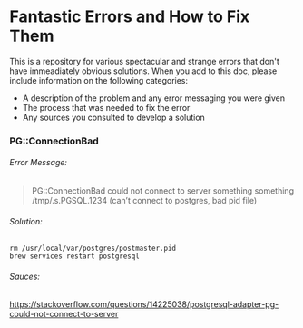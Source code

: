 # Fantastic Errors and How to Fix Them

This is a repository for various spectacular and strange errors that don't have immeadiately obvious solutions. When you add to this doc, please include information on the following categories:
- A description of the problem and any error messaging you were given
- The process that was needed to fix the error
- Any sources you consulted to develop a solution

### PG::ConnectionBad

###### Error Message:
> PG::ConnectionBad could not connect to server something something /tmp/.s.PGSQL.1234 (can’t connect to postgres, bad pid file)

###### Solution:
```
rm /usr/local/var/postgres/postmaster.pid
brew services restart postgresql
```

###### Sauces:
https://stackoverflow.com/questions/14225038/postgresql-adapter-pg-could-not-connect-to-server

